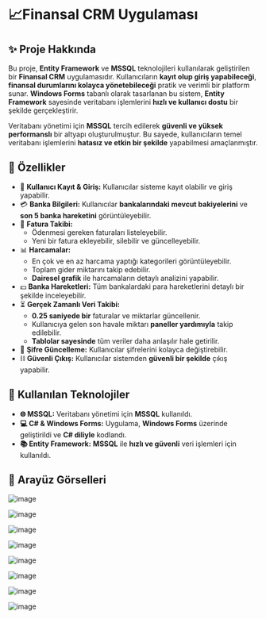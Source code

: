 # 📈Finansal CRM Uygulaması

## ✨ Proje Hakkında
Bu proje, **Entity Framework** ve **MSSQL** teknolojileri kullanılarak geliştirilen bir **Finansal CRM** uygulamasıdır. Kullanıcıların **kayıt olup giriş yapabileceği**, **finansal durumlarını kolayca yönetebileceği** pratik ve verimli bir platform sunar. **Windows Forms** tabanlı olarak tasarlanan bu sistem, **Entity Framework** sayesinde veritabanı işlemlerini **hızlı ve kullanıcı dostu** bir şekilde gerçekleştirir. 

Veritabanı yönetimi için **MSSQL** tercih edilerek **güvenli ve yüksek performanslı** bir altyapı oluşturulmuştur. Bu sayede, kullanıcıların temel veritabanı işlemlerini **hatasız ve etkin bir şekilde** yapabilmesi amaçlanmıştır. 

## 📅 Özellikler

- 🔐 **Kullanıcı Kayıt & Giriş:** Kullanıcılar sisteme kayıt olabilir ve giriş yapabilir.
- 💳 **Banka Bilgileri:** Kullanıcılar **bankalarındaki mevcut bakiyelerini** ve **son 5 banka hareketini** görüntüleyebilir.
- 📆 **Fatura Takibi:** 
  - Ödenmesi gereken faturaları listeleyebilir. 
  - Yeni bir fatura ekleyebilir, silebilir ve güncelleyebilir.
- 📊 **Harcamalar:**
  - En çok ve en az harcama yaptığı kategorileri görüntüleyebilir.
  - Toplam gider miktarını takip edebilir.
  - **Dairesel grafik** ile harcamaların detaylı analizini yapabilir.
- 💵 **Banka Hareketleri:** Tüm bankalardaki para hareketlerini detaylı bir şekilde inceleyebilir.
- ⏳ **Gerçek Zamanlı Veri Takibi:** 
  - **0.25 saniyede bir** faturalar ve miktarlar güncellenir.
  - Kullanıcıya gelen son havale miktarı **paneller yardımıyla** takip edilebilir.
  - **Tablolar sayesinde** tüm veriler daha anlaşılır hale getirilir.
- 🔑 **Şifre Güncelleme:** Kullanıcılar şifrelerini kolayca değiştirebilir.
- ⛓️ **Güvenli Çıkış:** Kullanıcılar sistemden **güvenli bir şekilde** çıkış yapabilir.

## 💪 Kullanılan Teknolojiler

- **🌐 MSSQL:** Veritabanı yönetimi için **MSSQL** kullanıldı.
- **💻 C# & Windows Forms:** Uygulama, **Windows Forms** üzerinde geliştirildi ve **C# diliyle** kodlandı.
- **📚 Entity Framework:** **MSSQL** ile **hızlı ve güvenli** veri işlemleri için kullanıldı.

## 🌟 Arayüz Görselleri

  ![image](https://github.com/user-attachments/assets/0d3bb8cc-13ab-40bd-90da-c97ee698bb60)
  
  ![image](https://github.com/user-attachments/assets/b17ac803-18d9-419c-9073-44bcff0c1f9f)

  ![image](https://github.com/user-attachments/assets/d1f58152-3a29-44dd-b756-547868c3fe79)

  ![image](https://github.com/user-attachments/assets/c280cbaa-50fc-413a-b428-0404ada5c8ba)

  ![image](https://github.com/user-attachments/assets/bf5caf9b-9526-4562-b57a-ad963750b04b)

  ![image](https://github.com/user-attachments/assets/a4096ee7-2b3c-489d-b68f-226dec5df689)

  ![image](https://github.com/user-attachments/assets/dd2f8f88-2ce7-4310-93b7-ab0fa849fb3c)

  ![image](https://github.com/user-attachments/assets/8275b56e-f231-4e54-b899-d6b4c2d5c66a)





  
  

  



  
  
  

  
